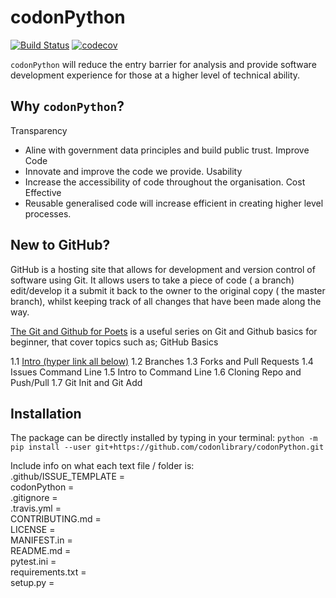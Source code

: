 # codonPython

[![Build Status](https://travis-ci.com/codonlibrary/codonPython.svg?branch=master)](https://travis-ci.com/codonlibrary/codonPython)
[![codecov](https://codecov.io/gh/codonlibrary/codonPython/branch/master/graph/badge.svg)](https://codecov.io/gh/codonlibrary/codonPython)

`codonPython` will reduce the entry barrier for analysis and provide software development experience for those at a higher level of technical ability. 

## Why `codonPython`?

Transparency 
  * Aline with government data principles and build public trust.
Improve Code 
  *	Innovate and improve the code we provide.
Usability 
  *	Increase the accessibility of code throughout the organisation.
Cost Effective
  *	Reusable generalised code will increase efficient in creating higher level processes. 

## New to GitHub?

GitHub is a hosting site that allows for development and version control of software using Git. It allows users to take a piece of code ( a branch) edit/develop it a submit it back to the owner to the original copy ( the master branch), whilst keeping track of all changes that have been made along the way. 

[The Git and Github for Poets](https://www.youtube.com/playlist?list=PLRqwX-V7Uu6ZF9C0YMKuns9sLDzK6zoiV) is a useful series on Git and Github basics for beginner, that cover topics such as; 
GitHub Basics 
  
1.1	[Intro (hyper link all below)](https://www.youtube.com/watch?v=BCQHnlnPusY)
1.2	Branches
1.3	Forks and Pull Requests
1.4	Issues
Command Line
1.5	Intro to Command Line 
1.6	Cloning Repo and Push/Pull
1.7	Git Init and Git Add 


## Installation  
The package can be directly installed by typing in your terminal: `python -m pip install --user git+https://github.com/codonlibrary/codonPython.git`

Include info on what each text file / folder is:  
.github/ISSUE_TEMPLATE	=  
codonPython	=  
.gitignore	=  
.travis.yml	=  
CONTRIBUTING.md	=  
LICENSE	=  
MANIFEST.in	=  
README.md	=  
pytest.ini	=  
requirements.txt	=  
setup.py =  
